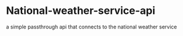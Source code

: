 # National-weather-service-api
a simple passthrough api that connects to the national weather service
